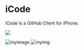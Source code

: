 iCode
=======

iCode is a GitHub Client for iPhone.

[![](http://farm4.static.flickr.com/3447/3378092101_40a62a04b2_m.jpg)](http://farm4.static.flickr.com/3447/3378092101_b064d8e339_o.jpg)

![myimage](https://www.dropbox.com/s/7oyqtx90349cfiz/2013-01-16%2014.45.02.png)
![myimg](https://www.dropbox.com/s/lshjirckp8xjn8u/2013-01-16%2014.45.02.jpg)